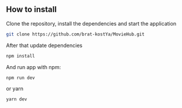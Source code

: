 ## How to install

Clone the repository, install the dependencies and start the application

```bash
git clone https://github.com/brat-kostYa/MovieHub.git
```

After that update dependencies
```bash
npm install
```

And run app with npm:
```bash
npm run dev
```
or yarn
```bash
yarn dev
```
